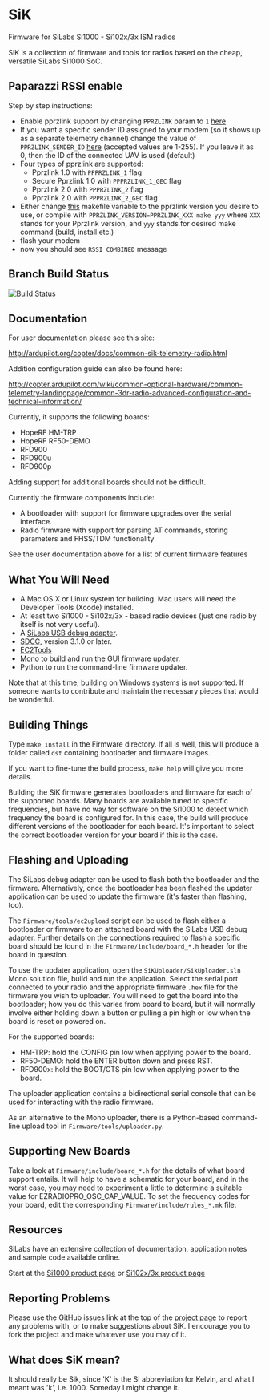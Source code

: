 SiK
=====
Firmware for SiLabs Si1000 - Si102x/3x ISM radios

SiK is a collection of firmware and tools for radios based on the cheap, versatile SiLabs Si1000 SoC.

## Paparazzi RSSI enable
Step by step instructions:
- Enable pprzlink support by changing `PPRZLINK` param to `1` [here](https://github.com/paparazzi/SiK/blob/pprz_rssi/Firmware/radio/parameters.c#L73)
- If you want a specific sender ID assigned to your modem (so it shows up as a separate telemetry channel) change the value of `PPRZLINK_SENDER_ID` [here](https://github.com/paparazzi/SiK/blob/pprz_rssi/Firmware/radio/parameters.c#L74) (accepted values are 1-255). If you leave it as 0, then the ID of the connected UAV is used (default)
- Four types of pprzlink are supported:
  - Pprzlink 1.0 with `PPPRZLINK_1` flag
  - Secure Pprzlink 1.0 with `PPPRZLINK_1_GEC` flag
  - Pprzlink 2.0 with `PPPRZLINK_2` flag
  - Pprzlink 2.0 with `PPPRZLINK_2_GEC` flag
- Either change [this](https://github.com/paparazzi/SiK/blob/pprz_rssi/Firmware/include/rules.mk#L30) makefile variable to the pprzlink version you desire to use, or compile with `PPRZLINK_VERSION=PPRZLINK_XXX make yyy` where `XXX` stands for your Pprzlink version, and `yyy` stands for desired make command (build, install etc.)
- flash your modem
- now you should see `RSSI_COMBINED` message

## Branch Build Status
[![Build Status](http://jenkins.hovo.id.au/buildStatus/icon?job=SiK)](http://jenkins.hovo.id.au/job/SiK/)

## Documentation
For user documentation please see this site:

http://ardupilot.org/copter/docs/common-sik-telemetry-radio.html

Addition configuration guide can also be found here:

http://copter.ardupilot.com/wiki/common-optional-hardware/common-telemetry-landingpage/common-3dr-radio-advanced-configuration-and-technical-information/

Currently, it supports the following boards:

 - HopeRF HM-TRP
 - HopeRF RF50-DEMO
 - RFD900
 - RFD900u
 - RFD900p

Adding support for additional boards should not be difficult.

Currently the firmware components include:

 - A bootloader with support for firmware upgrades over the serial interface.
 - Radio firmware with support for parsing AT commands, storing parameters and FHSS/TDM functionality

See the user documentation above for a list of current firmware features

## What You Will Need

 - A Mac OS X or Linux system for building.  Mac users will need the Developer Tools (Xcode) installed.
 - At least two Si1000 - Si102x/3x - based radio devices (just one radio by itself is not very useful).
 - A [SiLabs USB debug adapter](http://www.silabs.com/products/mcu/Pages/USBDebug.aspx).
 - [SDCC](http://sdcc.sourceforge.net/), version 3.1.0 or later.
 - [EC2Tools](http://github.com/tridge/ec2)
 - [Mono](http://www.mono-project.com/) to build and run the GUI firmware updater.
 - Python to run the command-line firmware updater.

Note that at this time, building on Windows systems is not supported.  If someone wants to contribute and maintain the necessary pieces that would be wonderful.

## Building Things

Type `make install` in the Firmware directory.  If all is well, this will produce a folder called `dst` containing bootloader and firmware images.

If you want to fine-tune the build process, `make help` will give you more details.

Building the SiK firmware generates bootloaders and firmware for each of the supported boards. Many boards are available tuned to specific frequencies, but have no way for software on the Si1000 to detect which frequency the board is configured for. In this case, the build will produce different versions of the bootloader for each board. It's important to select the correct bootloader version for your board if this is the case.

## Flashing and Uploading

The SiLabs debug adapter can be used to flash both the bootloader and the firmware. Alternatively, once the bootloader has been flashed the updater application can be used to update the firmware (it's faster than flashing, too).

The `Firmware/tools/ec2upload` script can be used to flash either a bootloader or firmware to an attached board with the SiLabs USB debug adapter.  Further details on the connections required to flash a specific board should be found in the `Firmware/include/board_*.h` header for the board in question.

To use the updater application, open the `SiKUploader/SikUploader.sln` Mono solution file, build and run the application. Select the serial port connected to your radio and the appropriate firmware `.hex` file for the firmware you wish to uploader.  You will need to get the board into the bootloader; how you do this varies from board to board, but it will normally involve either holding down a button or pulling a pin high or low when the board is reset or powered on. 

For the supported boards:

 - HM-TRP: hold the CONFIG pin low when applying power to the board.
 - RF50-DEMO: hold the ENTER button down and press RST.
 - RFD900x: hold the BOOT/CTS pin low when applying power to the board.

The uploader application contains a bidirectional serial console that can be used for interacting with the radio firmware.

As an alternative to the Mono uploader, there is a Python-based command-line upload tool in `Firmware/tools/uploader.py`.

## Supporting New Boards

Take a look at `Firmware/include/board_*.h` for the details of what board support entails.  It will help to have a schematic for your board, and in the worst case, you may need to experiment a little to determine a suitable value for EZRADIOPRO_OSC_CAP_VALUE.  To set the frequency codes for your board, edit the corresponding `Firmware/include/rules_*.mk` file.

## Resources

SiLabs have an extensive collection of documentation, application notes and sample code available online.

Start at the [Si1000 product page](http://www.silabs.com/products/wireless/wirelessmcu/Pages/Si1000.aspx) or [Si102x/3x product page](http://www.silabs.com/products/wireless/wirelessmcu/Pages/Si102x-3x.aspx)

## Reporting Problems

Please use the GitHub issues link at the top of the [project page](http://github.com/tridge/SiK) to report any problems with, or to make suggestions about SiK.  I encourage you to fork the project and make whatever use you may of it.

## What does SiK mean?

It should really be Sik, since 'K' is the SI abbreviation for Kelvin, and what I meant was 'k', i.e. 1000.  Someday I might change it.
